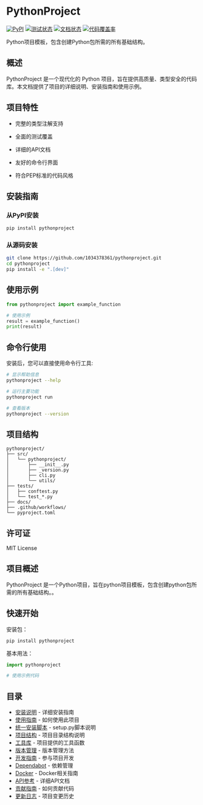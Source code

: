# PythonProject

[![PyPI](https://img.shields.io/pypi/v/pythonproject.svg)](https://pypi.python.org/pypi/pythonproject)
[![测试状态](https://github.com/1034378361/pythonproject/actions/workflows/test.yml/badge.svg)](https://github.com/1034378361/pythonproject/actions/workflows/test.yml)
[![文档状态](https://img.shields.io/badge/文档-最新-blue)](https://1034378361.github.io/pythonproject/)
[![代码覆盖率](https://codecov.io/gh/1034378361/pythonproject/branch/main/graph/badge.svg)](https://codecov.io/gh/1034378361/pythonproject)

Python项目模板，包含创建Python包所需的所有基础结构。

## 概述

PythonProject 是一个现代化的 Python 项目，旨在提供高质量、类型安全的代码库。本文档提供了项目的详细说明、安装指南和使用示例。

## 项目特性

* 完整的类型注解支持
* 全面的测试覆盖
* 详细的API文档
* 友好的命令行界面

* 符合PEP标准的代码风格

## 安装指南

### 从PyPI安装

```bash
pip install pythonproject
```

### 从源码安装

```bash
git clone https://github.com/1034378361/pythonproject.git
cd pythonproject
pip install -e ".[dev]"
```



## 使用示例

```python
from pythonproject import example_function

# 使用示例
result = example_function()
print(result)
```


## 命令行使用

安装后，您可以直接使用命令行工具:

```bash
# 显示帮助信息
pythonproject --help

# 运行主要功能
pythonproject run

# 查看版本
pythonproject --version
```


## 项目结构

```
pythonproject/
├── src/
│   └── pythonproject/
│       ├── __init__.py
│       ├── _version.py
│       ├── cli.py
│       └── utils/
├── tests/
│   ├── conftest.py
│   └── test_*.py
├── docs/
├── .github/workflows/
└── pyproject.toml
```

## 许可证

MIT License

## 项目概述

PythonProject 是一个Python项目，旨在python项目模板，包含创建python包所需的所有基础结构。。

## 快速开始

安装包：

```bash
pip install pythonproject
```

基本用法：

```python
import pythonproject

# 使用示例代码
```

## 目录

- [安装说明](installation.md) - 详细安装指南
- [使用指南](usage.md) - 如何使用此项目
- [统一安装脚本](setup_script.md) - setup.py脚本说明
- [项目结构](project_structure.md) - 项目目录结构说明
- [工具库](utils.md) - 项目提供的工具函数
- [版本管理](version.md) - 版本管理方法
- [开发指南](developer_guide.md) - 参与项目开发
- [Dependabot](dependabot.md) - 依赖管理
- [Docker](docker.md) - Docker相关指南
- [API参考](api/index.md) - 详细API文档
- [贡献指南](contributing.md) - 如何贡献代码
- [更新日志](history.md) - 项目变更历史
